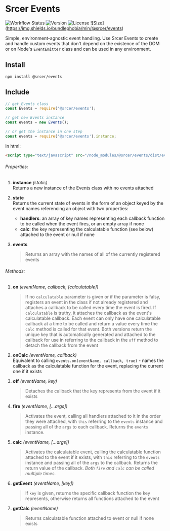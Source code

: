 # Srcer Events

![Workflow Status](https://img.shields.io/github/workflow/status/srcer/events/Build)
![Version](https://img.shields.io/npm/l/@srcer/events?style=plastic)
![License](https://img.shields.io/github/license/srcer/events)
![Size] (https://img.shields.io/bundlephobia/min/@srcer/events)

Simple, environment-agnostic event handling. Use Srcer Events to create and handle custom events that don't depend on the existence of the DOM or on Node's `EventEmitter` class and can be used in any environment.

Install
-------
```console
npm install @srcer/events
```

Include
-------
```javascript
// get Events class
const Events = require('@srcer/events');

// get new Events instance
const events = new Events();

// or get the instance in one step
const events = require('@srcer/events').instance;
```
In html:
```html
<script type="text/javascript" src="/node_modules/@srcer/events/dist/events.min.js"></script>
```

###### Properties:

1. **instance** *(static)*  
   Returns a new instance of the Events class with no events attached
   
2. **state**  
   Returns the current state of events in the form of an object keyed by the event names referencing an object with two properties:
   * **handlers**: an array of key names representing each callback function to be called when the event fires, or an empty array if none
   * **calc**: the key representing the calculatable function (see below) attached to the event or null if none
    
3. **events**
   >Returns an array with the names of all of the currently registered events
   
###### Methods:

1. **on** *(eventName, callback, [calculatable])*
   > If no `calculatable` parameter is given or if the parameter is falsy, registers an event in the class if not already registered and attaches a callback to be called every time the event is fired. 
   > If `calculatable` is truthy, it attaches the callback as the event's calculatable callback. Each event can only have one calculatable callback at a time to be called and return a value every time the `calc` method is called for that event.
   > Both versions return the unique key that is automatically generated and attached to the callback for use in referring to the callback in the `off` method to detach the callback from the event

2. **onCalc** *(eventName, callback)*  
   Equivalent to calling `events.on(eventName, callback, true)` - names the callback as the calculatable function for the event, replacing the current one if it exists
   
3. **off** *(eventName, key)*
   > Detaches the callback that the key represents from the event if it exists
   
4. **fire** *(eventName, [...args])*
   > Activates the event, calling all handlers attached to it in the order they were attached, with `this` referring to the `events` instance and passing all of the `args` to each callback. Returns the `events` instance.
   
5. **calc** *(eventName, [...args])*
   > Activates the calculatable event, calling the calculatable function attached to the event if it exists, with `this` referring to the `events` instance and passing all of the `args` to the callback. Returns the return value of the callback.
   > *Both `fire` and `calc` can be called multiple times.*
   
6. **getEvent** *(eventName, [key])*
   > If `key` is given, returns the specific callback function the key represents, otherwise returns all functions attached to the event
   
7. **getCalc** *(eventName)*
   > Returns calculatable function attached to event or null if none exists



